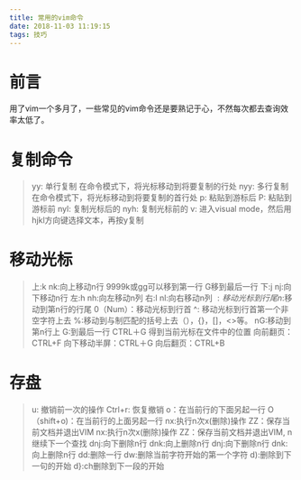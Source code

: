 ```yaml
---
title: 常用的vim命令
date: 2018-11-03 11:19:15
tags: 技巧
---
```

# 前言
用了vim一个多月了，一些常见的vim命令还是要熟记于心，不然每次都去查询效率太低了。
# 复制命令
>yy: 单行复制 在命令模式下，将光标移动到将要复制的行处
>nyy: 多行复制 在命令模式下，将光标移动到将要复制的首行处
>p: 粘贴到游标后
>P: 粘贴到游标前
>nyl: 复制光标后的
>nyh: 复制光标前的
>v: 进入visual mode，然后用hjkl方向键选择文本，再按y复制

# 移动光标
>上:k nk:向上移动n行 9999k或gg可以移到第一行 G移到最后一行
>下:j nj:向下移动n行
>左:h nh:向左移动n列
>右:l nl:向右移动n列
>$: 移动光标到行尾 n$:移动到第n行的行尾
>0（Num）：移动光标到行首
>^: 移动光标到行首第一个非空字符上去
>%:移动到与制匹配的括号上去（），{}，[]，<>等。
>nG:移动到第n行上 G:到最后一行
>CTRL＋G 得到当前光标在文件中的位置
>向前翻页：CTRL+F
>向下移动半屏：CTRL＋G
>向后翻页：CTRL+B
# 存盘
>u: 撤销前一次的操作
>Ctrl+r: 恢复撤销
>o：在当前行的下面另起一行
>O（shift+o)：在当前行的上面另起一行
>nx:执行n次x(删除)操作
>ZZ：保存当前文档并退出VIM
>nx:执行n次x(删除)操作
>ZZ：保存当前文档并退出VIM, n继续下一个查找
>dnj:向下删除n行
>dnk:向上删除n行
>dnj:向下删除n行
>dnk:向上删除n行
>dd:删除一行
>dw:删除当前字符开始的第一个字符
>d):删除到下一句的开始
>d}:ch删除到下一段的开始







